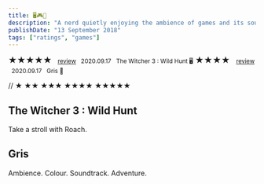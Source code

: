```yaml
---
title: 🖥️🎮📱
description: "A nerd quietly enjoying the ambience of games and its soundtrack. WASD, SHIFT, SPACEBAR, F, R"
publishDate: "13 September 2018"
tags: ["ratings", "games"]
---
```


<span style="font-size: 17px;">★★★★★</span> &nbsp; <span style="font-size: 12px;">
  <a href="#1">review</a> &nbsp; 2020.09.17 &nbsp; The Witcher 3 : Wild Hunt 🖥️</span>
<span style="font-size: 17px;">★★★★ </span> &nbsp; <span style="font-size: 12px;">
  <a href="#2">review</a> &nbsp; 2020.09.17 &nbsp; Gris 📱</span>



// 
★
★★
★★★
★★★★
★★★★★







<a id="1"></a>
<h2>The Witcher 3 : Wild Hunt</h2>
<p>Take a stroll with Roach.</p>

<a id="2"></a>
<h2>Gris</h2>
<p>Ambience. Colour. Soundtrack. Adventure.</p>

